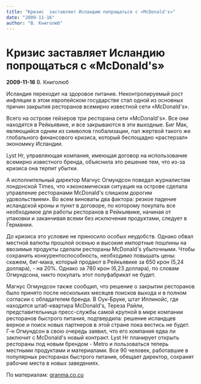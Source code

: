 ```yaml
---
title: "Кризис  заставляет Исландию попрощаться с «McDonald's»"
date: "2009-11-16"
author: "В. Книголюб"
---
```


# Кризис  заставляет Исландию попрощаться с «McDonald's»

**2009-11-16** В. Книголюб

Исландия переходит на здоровое питание. Неконтролируемый рост инфляции в этом европейском государстве стал одной из основных причин закрытия ресторанов всемирно известной сети «McDonald's».

Всего на острове гейзеров три ресторана сети «McDonald's». Все они находятся в Рейкьявике, и все закрываются в эти выходные. Биг Мак, являющийся одним из символов глобализации, пал жертвой такого же глобального финансового кризиса, который беспощадно «растерзал» экономику Исландии.

Lyst Hr, управляющая компания, имеющая договор на использование всемирно известного бренда, объяснила это решение тем, что из-за кризиса она терпит убытки.

А исполнительный директор Магнус Огмундсон поведал журналистам лондонской Times, что «экономическая ситуация на острове сделала управление ресторанами McDonald's слишком дорогим удовольствием». Во всем виноваты два фактора: резкое падение исландской кроны и пункт в договоре, по которому покупать все необходимое для работы ресторанов в Рейкьявике, начиная от упаковки и заканчивая всеми без исключения продуктами, следует в Германии.

До кризиса это условие не приносило особых неудобств. Однако обвал местной валюты прошлой осенью и высокие импортные пошлины на ввозимые продукты сделали рестораны McDonald's убыточными. Чтобы сохранить конкурентоспособность, необходимо повышать цены: скажем, биг-мака, который продают в Рейкьявике за 650 крон (5,24 доллара), - на 20%. Однако за 780 крон (6,23 доллара), по словам Огмундсона, никто покупать этот полуфабрикат не будет.

Магнус Огмундсон также сообщил, что решение о закрытии ресторанов было принято после нескольких месяцев поисков выхода и в полном согласии с обладателем бренда. В Оук-Бруке, штат Иллинойс, где находится штаб-квартира McDonald's, Тереза Райли, представительница пресс-службы самой крупной в мире компании ресторанов быстрого питания, подтвердила: решение исландцев верное и поиск новых партнеров в этой стране пока вестись не будет. Г-н Огмундсон в свою очередь заявил, что его компания едва ли заключит с McDonald's новый контракт. Lyst Hr планирует открыть рестораны под новым брендом - Metro и пользоваться теперь местными продуктами и материалами. Все 90 человек, работавшие в популярных ресторанах быстрого питания, обещает директор, сохранят рабочие места в новых заведениях.

По материалам: [granma.co.cu](http://granma.co.cu/)
